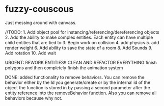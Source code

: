 # fuzzy-couscous

Just messing around with canvass.


//TODO: 
    1. Add object pool for instancing/referencing/dereferencing objects
    2. Add the ability to make complex entities. Each entity can have multiple child entities that are tied to 
    3. Begin work on collision
    4. add physics
    5. add render weight
    6. Add ability to save the state of a room
    8. Add Sounds
    9. Add rotation
    10. Add wait


URGENT:
REWORK ENTITIES!! CLEAN AND REFACTOR EVERYTHING
finish polygons and then completely finish the animation system

DONE:
    added functionality to remove behaviors. You can remove the behavior either by the Id you generate/create or by the internal
    id of the object the function is stored in by passing a second parameter after the entity reference into the removeBehavior
    function. Also you can remove all behaviors because why not.

